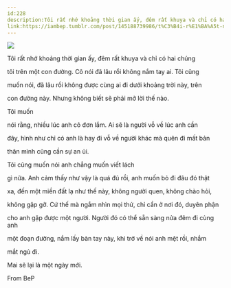 ```yaml
---
id:228
description:Tôi rất nhớ khoảng thời gian ấy, đêm rất khuya và chỉ có hai chúng
link:https://iambep.tumblr.com/post/145188739986/t%C3%B4i-r%E1%BA%A5t-nh%E1%BB%9B-kho%E1%BA%A3ng-th%E1%BB%9Di-gian-%E1%BA%A5y-%C4%91%C3%AAm-r%E1%BA%A5t-khuya-v%C3%A0
---
```


![](https://64.media.tumblr.com/68d8b38adb0fc3600293399d08659f86/tumblr_o80w5sWnTu1u3a9rjo1_1280.jpg)

Tôi rất nhớ khoảng thời gian ấy, đêm rất khuya và chỉ có hai chúng

tôi trên một con đường. Cô nói đã lâu rồi không nắm tay ai. Tôi cũng

muốn nói, đã lâu rồi không được cùng ai đi dưới khoảng trời này, trên

con đường này. Nhưng không biết sẽ phải mở lời thế nào.

Tôi muốn

nói rằng, nhiều lúc anh cô đơn lắm. Ai sẽ là người vỗ về lúc anh cần

đây, hình như chỉ có anh là hay đi vỗ về người khác mà quên đi mất bản

thân mình cũng cần sự an ủi.

Tôi cũng muốn nói anh chẳng muốn viết lách

gì nữa. Anh cảm thấy như vậy là quá đủ rồi, anh muốn bỏ đi đâu đó thật

xa, đến một miền đất lạ như thế này, không người quen, không chào hỏi,

không gặp gỡ. Cứ thế mà ngắm nhìn mọi thứ, chỉ cần ở nơi đó, duyên phận

cho anh gặp được một người. Người đó có thể sẵn sàng nửa đêm đi cùng anh

một đoạn đường, nắm lấy bàn tay này, khi trở về nói anh mệt rồi, nhắm

mắt ngủ đi.

Mai sẽ lại là một ngày mới.

From BeP